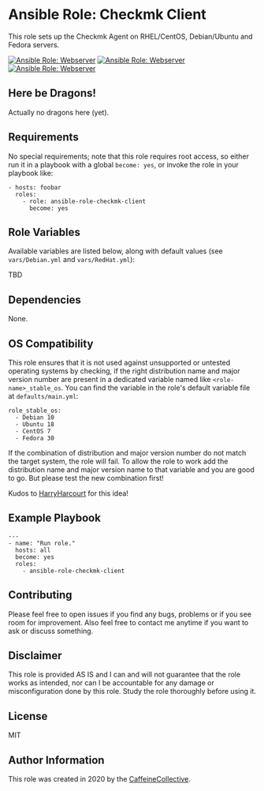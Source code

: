 # Ansible Role: Checkmk Client

 This role sets up the Checkmk Agent on RHEL/CentOS, Debian/Ubuntu and Fedora servers. 

[![Ansible Role: Webserver](https://img.shields.io/ansible/role/CHANGEME?style=flat-square)](https://galaxy.ansible.com/CaffeineCollective/ansible-role-checkmk-client)
[![Ansible Role: Webserver](https://img.shields.io/ansible/quality/CHANGEME?style=flat-square)](https://galaxy.ansible.com/CaffeineCollective/ansible-role-checkmk-client)
[![Ansible Role: Webserver](https://img.shields.io/ansible/role/d/CHANGEME?style=flat-square)](https://galaxy.ansible.com/CaffeineCollective/ansible-role-checkmk-client)

## Here be Dragons!

Actually no dragons here (yet).

## Requirements

No special requirements; note that this role requires root access, so either run it in a playbook with a global `become: yes`, or invoke the role in your playbook like:

    - hosts: foobar
      roles:
        - role: ansible-role-checkmk-client
          become: yes

## Role Variables

Available variables are listed below, along with default values (see `vars/Debian.yml` and `vars/RedHat.yml`):

TBD

## Dependencies

None.

## OS Compatibility

This role ensures that it is not used against unsupported or untested operating systems by checking, if the right distribution name and major version number are present in a dedicated variable named like `<role-name>_stable_os`. You can find the variable in the role's default variable file at `defaults/main.yml`:

    role_stable_os:
      - Debian 10
      - Ubuntu 18
      - CentOS 7
      - Fedora 30

If the combination of distribution and major version number do not match the target system, the role will fail. To allow the role to work add the distribution name and major version name to that variable and you are good to go. But please test the new combination first!

Kudos to [HarryHarcourt](https://github.com/HarryHarcourt) for this idea!

## Example Playbook

    ---
    - name: "Run role."
      hosts: all
      become: yes
      roles:
        - ansible-role-checkmk-client

## Contributing

Please feel free to open issues if you find any bugs, problems or if you see room for improvement. Also feel free to contact me anytime if you want to ask or discuss something.

## Disclaimer

This role is provided AS IS and I can and will not guarantee that the role works as intended, nor can I be accountable for any damage or misconfiguration done by this role. Study the role thoroughly before using it.

## License

MIT

## Author Information

This role was created in 2020 by the [CaffeineCollective](https://github.com/CaffeineCollective).
